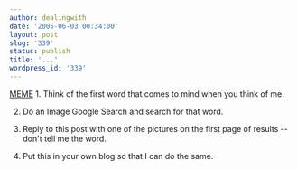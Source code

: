```yaml
---
author: dealingwith
date: '2005-06-03 00:34:00'
layout: post
slug: '339'
status: publish
title: '...'
wordpress_id: '339'
---
```


[MEME][1] 1. Think of the first word that comes to mind when you think of me.

2. Do an Image Google Search and search for that word.

3. Reply to this post with one of the pictures on the first page of results --
don't tell me the word.

4. Put this in your own blog so that I can do the same.

   [1]: http://www.livejournal.com/users/xgizzardx/180852.html?view=434292&style=mine#t434292

